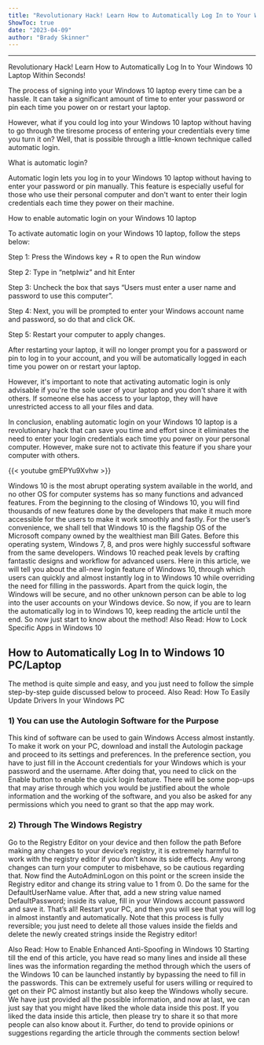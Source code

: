 ```yaml
---
title: "Revolutionary Hack! Learn How to Automatically Log In to Your Windows 10 Laptop Within Seconds!"
ShowToc: true 
date: "2023-04-09"
author: "Brady Skinner"
---
```

*****
Revolutionary Hack! Learn How to Automatically Log In to Your Windows 10 Laptop Within Seconds!

The process of signing into your Windows 10 laptop every time can be a hassle. It can take a significant amount of time to enter your password or pin each time you power on or restart your laptop.

However, what if you could log into your Windows 10 laptop without having to go through the tiresome process of entering your credentials every time you turn it on? Well, that is possible through a little-known technique called automatic login.

What is automatic login?

Automatic login lets you log in to your Windows 10 laptop without having to enter your password or pin manually. This feature is especially useful for those who use their personal computer and don't want to enter their login credentials each time they power on their machine.

How to enable automatic login on your Windows 10 laptop

To activate automatic login on your Windows 10 laptop, follow the steps below:

Step 1: Press the Windows key + R to open the Run window

Step 2: Type in “netplwiz” and hit Enter

Step 3: Uncheck the box that says “Users must enter a user name and password to use this computer”.

Step 4: Next, you will be prompted to enter your Windows account name and password, so do that and click OK.

Step 5: Restart your computer to apply changes.

After restarting your laptop, it will no longer prompt you for a password or pin to log in to your account, and you will be automatically logged in each time you power on or restart your laptop.

However, it's important to note that activating automatic login is only advisable if you're the sole user of your laptop and you don't share it with others. If someone else has access to your laptop, they will have unrestricted access to all your files and data.

In conclusion, enabling automatic login on your Windows 10 laptop is a revolutionary hack that can save you time and effort since it eliminates the need to enter your login credentials each time you power on your personal computer. However, make sure not to activate this feature if you share your computer with others.

{{< youtube gmEPYu9Xvhw >}} 



Windows 10 is the most abrupt operating system available in the world, and no other OS for computer systems has so many functions and advanced features. From the beginning to the closing of Windows 10, you will find thousands of new features done by the developers that make it much more accessible for the users to make it work smoothly and fastly. For the user’s convenience, we shall tell that Windows 10 is the flagship OS of the Microsoft company owned by the wealthiest man Bill Gates. Before this operating system, Windows 7, 8, and pros were highly successful software from the same developers. Windows 10 reached peak levels by crafting fantastic designs and workflow for advanced users.
Here in this article, we will tell you about the all-new login feature of Windows 10, through which users can quickly and almost instantly log in to Windows 10 while overriding the need for filling in the passwords. Apart from the quick login, the Windows will be secure, and no other unknown person can be able to log into the user accounts on your Windows device. So now, if you are to learn the automatically log in to Windows 10, keep reading the article until the end. So now just start to know about the method!
Also Read: How to Lock Specific Apps in Windows 10

 
## How to Automatically Log In to Windows 10 PC/Laptop


The method is quite simple and easy, and you just need to follow the simple step-by-step guide discussed below to proceed.
Also Read: How To Easily Update Drivers In your Windows PC

 
### 1) You can use the Autologin Software for the Purpose


This kind of software can be used to gain Windows Access almost instantly. To make it work on your PC, download and install the Autologin package and proceed to its settings and preferences. In the preference section, you have to just fill in the Account credentials for your Windows which is your password and the username. After doing that, you need to click on the Enable button to enable the quick login feature. There will be some pop-ups that may arise through which you would be justified about the whole information and the working of the software, and you also be asked for any permissions which you need to grant so that the app may work.


 
### 2) Through The Windows Registry


Go to the Registry Editor on your device and then follow the path
Before making any changes to your device’s registry, it is extremely harmful to work with the registry editor if you don’t know its side effects. Any wrong changes can turn your computer to misbehave, so be cautious regarding that. Now find the AutoAdminLogon on this point or the screen inside the Registry editor and change its string value to 1 from 0. Do the same for the DefaultUserName value. After that, add a new string value named DefaultPassword; inside its value, fill in your Windows account password and save it. That’s all! Restart your PC, and then you will see that you will log in almost instantly and automatically.
Note that this process is fully reversible; you just need to delete all those values inside the fields and delete the newly created strings inside the Registry editor!

Also Read: How to Enable Enhanced Anti-Spoofing in Windows 10
Starting till the end of this article, you have read so many lines and inside all these lines was the information regarding the method through which the users of the Windows 10 can be launched instantly by bypassing the need to fill in the passwords. This can be extremely useful for users willing or required to get on their PC almost instantly but also keep the Windows wholly secure.
We have just provided all the possible information, and now at last, we can just say that you might have liked the whole data inside this post. If you liked the data inside this article, then please try to share it so that more people can also know about it. Further, do tend to provide opinions or suggestions regarding the article through the comments section below!




